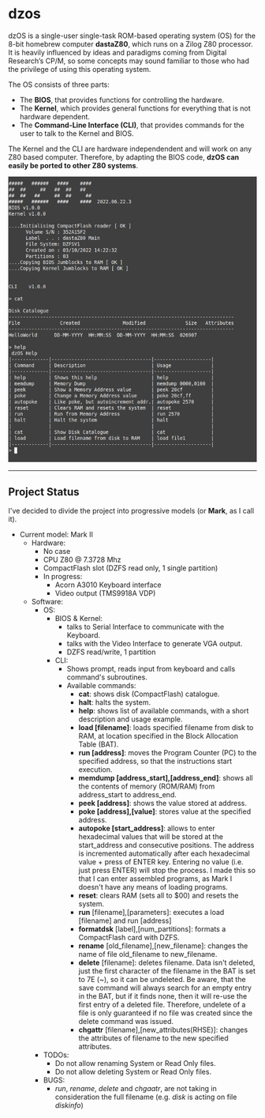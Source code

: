 # dzos

dzOS is a single-user single-task ROM-based operating system (OS) for the 8-bit homebrew computer **dastaZ80**, which runs on a Zilog Z80 processor. It is heavily influenced by ideas and paradigms coming from Digital Research’s CP/M, so some concepts may sound familiar to those who had the privilege of using this operating system.

The OS consists of three parts:

* The **BIOS**, that provides functions for controlling the hardware.
* The **Kernel**, which provides general functions for everything that is not hardware dependent.
* The **Command-Line Interface (CLI)**, that provides commands for the user to talk to the Kernel and BIOS.

The Kernel and the CLI are hardware independendent and will work on any Z80 based computer. Therefore, by adapting the BIOS code, **dzOS can easily be ported to other Z80 systems**.

![dzOS v2022.06.22.3](https://github.com/dasta400/dzOS/blob/MarkI/docs/dzOS.2022.06.22.3.png "dzOS v2022.06.22.3")

---

## Project Status

I've decided to divide the project into progressive models (or **Mark**, as I call it).

* Current model: Mark II
  * Hardware:
    * No case
    * CPU Z80 @ 7.3728 Mhz
    * CompactFlash slot (DZFS read only, 1 single partition)
    * In progress:
      * Acorn A3010 Keyboard interface
      * Video output (TMS9918A VDP)
  * Software:
    * OS:
      * BIOS & Kernel:
        * talks to Serial Interface to communicate with the Keyboard.
        * talks with the Video Interface to generate VGA output.
        * DZFS read/write, 1 partition
      * CLI:
        * Shows prompt, reads input from keyboard and calls command's subroutines.
        * Available commands:
          * **cat**: shows disk (CompactFlash) catalogue.
          * **halt**: halts the system.
          * **help**: shows list of available commands, with a short description and usage example.
          * **load [filename]**: loads specified filename from disk to RAM, at location specified in the Block Allocation Table (BAT).
          * **run [address]**: moves the Program Counter (PC) to the specified address, so that the instructions start execution.
          * **memdump [address_start],[address_end]**: shows all the contents of memory (ROM/RAM) from address_start to address_end.
          * **peek [address]**: shows the value stored at address.
          * **poke [address],[value]**: stores value at the specified address.
          * **autopoke [start_address]**: allows to enter hexadecimal values that will be stored at the start_address and consecutive positions. The address is incremented automatically after each hexadecimal value + press of ENTER key. Entering no value (i.e. just press ENTER) will stop the process. I made this so that I can enter assembled programs, as Mark I doesn't have any means of loading programs.
          * **reset**: clears RAM (sets all to $00) and resets the system.
          * **run** [filename],[parameters]: executes a load [filename] and run [address]
          * **formatdsk** [label],[num_partitions]: formats a CompactFlash card with DZFS.
          * **rename** [old_filename],[new_filename]: changes the name of file old_filename to new_filename.
          * **delete** [filename]: deletes filename. Data isn't deleted, just the first character of the filename in the BAT is set to 7E (~), so it can be undeleted. Be aware, that the save command will always search for an empty entry in the BAT, but if it finds none, then it will re-use the first entry of a deleted file. Therefore, undelete of a file is only guaranteed if no file was created since the delete command was issued.
          * **chgattr** [filename],[new_attributes(RHSE)]: changes the attributes of filename to the new specified attributes.
    * TODOs:
      * Do not allow renaming System or Read Only files.
      * Do not allow deleting System or Read Only files.
    * BUGS:
      * *run*, *rename*, *delete* and *chgaatr*, are not taking in consideration the full filename (e.g. *disk* is acting on file *diskinfo*)
